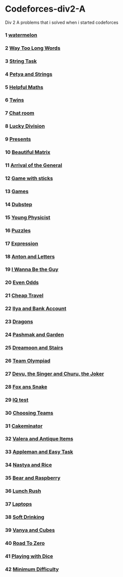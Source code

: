 # Codeforces-div2-A

Div 2 A problems that i solved when i started codeforces

### 1 [watermelon](http://codeforces.com/contest/4/problem/A)

### 2 [Way Too Long Words](http://codeforces.com/contest/71/problem/A)

### 3 [String Task](http://codeforces.com/problemset/problem/118/A)

### 4 [Petya and Strings](http://codeforces.com/problemset/problem/112/A)

### 5 [Helpful Maths](https://codeforces.com/problemset/problem/339/A)

### 6 [Twins](https://codeforces.com/contest/160/problem/A)

### 7 [Chat room](https://codeforces.com/problemset/problem/58/A)

### 8 [Lucky Division](https://codeforces.com/contest/122/problem/A)

### 9 [Presents](https://codeforces.com/problemset/problem/136/A)

### 10 [Beautiful Matrix](https://codeforces.com/problemset/problem/263/A)

### 11 [Arrival of the General](https://codeforces.com/contest/144/problem/A)

### 12 [Game with sticks](https://codeforces.com/problemset/problem/451/A)

### 13 [Games](https://codeforces.com/problemset/problem/268/A)

### 14 [Dubstep](https://codeforces.com/problemset/problem/208/A)

### 15 [Young Physicist](https://codeforces.com/contest/69/problem/A)

### 16 [Puzzles](https://codeforces.com/contest/337/problem/A)

### 17 [Expression](https://codeforces.com/contest/479/problem/A)

### 18 [Anton and Letters](https://codeforces.com/contest/443/problem/A)

### 19 [ I Wanna Be the Guy](https://codeforces.com/problemset/problem/469/A)

### 20 [Even Odds](https://codeforces.com/contest/318/problem/A)

### 21 [Cheap Travel](https://codeforces.com/contest/466/problem/A)

### 22 [Ilya and Bank Account](https://codeforces.com/contest/313/problem/A)

### 23 [Dragons](https://codeforces.com/contest/230/problem/A)

### 24 [Pashmak and Garden](https://codeforces.com/problemset/problem/459/A)

### 25 [Dreamoon and Stairs](https://codeforces.com/contest/476/problem/A)

### 26 [Team Olympiad](https://codeforces.com/problemset/problem/490/A)

### 27 [Devu, the Singer and Churu, the Joker](https://codeforces.com/contest/439/problem/A)

### 28 [Fox ans Snake](https://codeforces.com/problemset/problem/510/A)

### 29 [IQ test](https://codeforces.com/problemset/problem/25/A)

### 30 [Choosing Teams](https://codeforces.com/problemset/problem/432/A)

### 31 [Cakeminator](https://codeforces.com/problemset/problem/330/A)

### 32 [Valera and Antique Items](https://codeforces.com/problemset/problem/441/A)

### 33 [Appleman and Easy Task](https://codeforces.com/contest/462/problem/A)

### 34 [Nastya and Rice](https://codeforces.com/contest/1341/problem/A)

### 35 [ Bear and Raspberry](https://codeforces.com/contest/385/problem/A)

### 36 [Lunch Rush](https://codeforces.com/problemset/problem/276/A)

### 37 [Laptops](https://codeforces.com/contest/456/problem/A)

### 38 [Soft Drinking](https://codeforces.com/contest/151/problem/A)

### 39 [Vanya and Cubes](https://codeforces.com/problemset/problem/492/A)

### 40 [Road To Zero](https://codeforces.com/contest/1342/problem/A)

### 41 [Playing with Dice](http://codeforces.com/problemset/problem/378/A)

### 42 [Minimum Difficulty](http://codeforces.com/problemset/problem/496/A)
